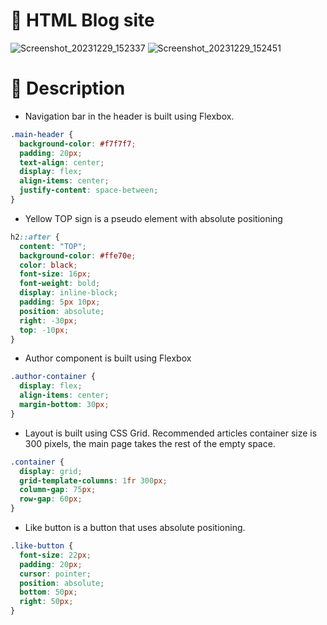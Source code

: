 # 📘 HTML Blog site

![Screenshot_20231229_152337](https://github.com/Edveika/Udemy-HTML-CSS/assets/113787144/d89f498c-bfaf-4110-8218-1eb93a6a070f)
![Screenshot_20231229_152451](https://github.com/Edveika/Udemy-HTML-CSS/assets/113787144/91d23eb7-24f9-421b-a111-7f44045c2dcb)

# 📜 Description

* Navigation bar in the header is built using Flexbox.

```css
.main-header {
  background-color: #f7f7f7;
  padding: 20px;
  text-align: center;
  display: flex;
  align-items: center;
  justify-content: space-between;
}
```

* Yellow TOP sign is a pseudo element with absolute positioning

```css
h2::after {
  content: "TOP";
  background-color: #ffe70e;
  color: black;
  font-size: 16px;
  font-weight: bold;
  display: inline-block;
  padding: 5px 10px;
  position: absolute;
  right: -30px;
  top: -10px;
}
```

* Author component is built using Flexbox

```css
.author-container {
  display: flex;
  align-items: center;
  margin-bottom: 30px;
}
```

* Layout is built using CSS Grid. Recommended articles container size is 300 pixels, the main page takes the rest of the empty space.

```css
.container {
  display: grid;
  grid-template-columns: 1fr 300px;
  column-gap: 75px;
  row-gap: 60px;
}
```

* Like button is a button that uses absolute positioning.

```css
.like-button {
  font-size: 22px;
  padding: 20px;
  cursor: pointer;
  position: absolute;
  bottom: 50px;
  right: 50px;
}
```

